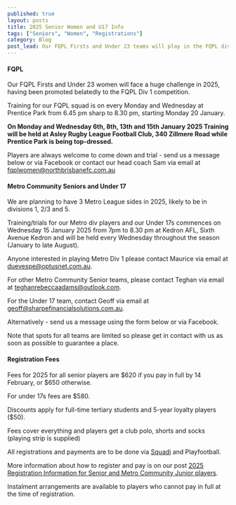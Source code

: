 ```yaml
---
published: true
layout: posts
title: 2025 Senior Women and U17 Info
tags: ["Seniors", "Women", "Registrations"]
category: Blog
post_lead: Our FQPL Firsts and Under 23 teams will play in the FQPL division 1 competition in 2025. We will also have three Metro Community Senior sides, likely to be in divisions 1, 2/3 and 5. We will also have a Metro Community Junior under 17 side.
---
```


#### FQPL

Our FQPL Firsts and Under 23 women will face a huge challenge in 2025, having been promoted belatedly to the FQPL Div 1 competition.

Training for our FQPL squad is on every Monday and Wednesday at Prentice Park from 6.45 pm sharp to 8.30 pm, starting Monday 20 January.

**On Monday and Wednesday 6th, 8th, 13th and 15th January 2025 Training will be held at Asley Rugby League Football Club, 340 Zillmere Road while Prentice Park is being top-dressed.**

Players are always welcome to come down and trial - send us a message below or via Facebook or contact our head coach Sam via email at [fqplwomen@northbrisbanefc.com.au](mailto:fqplwomen@northbrisbanefc.com.au)

#### Metro Community Seniors and Under 17

We are planning to have 3 Metro League sides in 2025, likely to be in divisions 1, 2/3 and 5.

Training/trials for our Metro div players and our Under 17s commences on Wednesday 15 January 2025 from 7pm to 8.30 pm at Kedron AFL, Sixth Avenue Kedron and will be held every Wednesday throughout the season (January to late August).

Anyone interested in playing Metro Div 1 please contact Maurice via email at [duevespe@optusnet.com.au](mailto:duevespe@optusnet.com.au).

For other Metro Community Senior teams, please contact Teghan via email at [teghanrebeccaadams@outlook.com](teghanrebeccaadams@outlook.com).

For the Under 17 team, contact Geoff via email at [geoff@sharpefinancialsolutions.com.au](geoff@sharpefinancialsolutions.com.au).

Alternatively  - send us a message using the form below or via Facebook.

Note that spots for all teams are limited so please get in contact with us as soon as possible to guarantee a place.

#### Registration Fees

Fees for 2025 for all senior players are $620 if you pay in full by 14 February, or $650 otherwise.

For under 17s fees are $580.

Discounts apply for full-time tertiary students and 5-year loyalty players ($50).

Fees cover everything and players get a club polo, shorts and socks (playing strip is supplied)

All registrations and payments are to be done via [Squadi](https://registration.squadi.com/login) and Playfootball.

More information about how to register and pay is on our post [2025 Registration Information for Senior and Metro Community Junior players](/blog/2024/12/30/registration-info-seniors-and-juniors.html).

Instalment arrangements are available to players who cannot pay in full at the time of registration.
